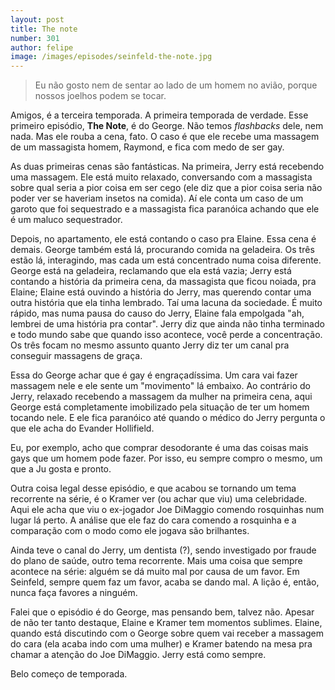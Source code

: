 ```yaml
---
layout: post
title: The note
number: 301
author: felipe
image: /images/episodes/seinfeld-the-note.jpg
---
```


> Eu não gosto nem de sentar ao lado de um homem no avião, porque nossos joelhos podem se tocar.

Amigos, é a terceira temporada. A primeira temporada de verdade. Esse primeiro episódio, **The Note**, é do George. Não temos *flashbacks* dele, nem nada. Mas ele rouba a cena, fato. O caso é que ele recebe uma massagem de um massagista homem, Raymond, e fica com medo de ser gay.

As duas primeiras cenas são fantásticas. Na primeira, Jerry está recebendo uma massagem. Ele está muito relaxado, conversando com a massagista sobre qual seria a pior coisa em ser cego (ele diz que a pior coisa seria não poder ver se haveriam insetos na comida). Aí ele conta um caso de um garoto que foi sequestrado e a massagista fica paranóica achando que ele é um maluco sequestrador.

Depois, no apartamento, ele está contando o caso pra Elaine. Essa cena é demais. George também está lá, procurando comida na geladeira. Os três estão lá, interagindo, mas cada um está concentrado numa coisa diferente. George está na geladeira, reclamando que ela está vazia; Jerry está contando a história da primeira cena, da massagista que ficou noiada, pra Elaine; Elaine está ouvindo a história do Jerry, mas querendo contar uma outra história que ela tinha lembrado. Taí uma lacuna da sociedade. É muito rápido, mas numa pausa do causo do Jerry, Elaine fala empolgada "ah, lembrei de uma história pra contar". Jerry diz que ainda não tinha terminado e todo mundo sabe que quando isso acontece, você perde a concentração. Os três focam no mesmo assunto quanto Jerry diz ter um canal pra conseguir massagens de graça.

Essa do George achar que é gay é engraçadíssima. Um cara vai fazer massagem nele e ele sente um "movimento" lá embaixo. Ao contrário do Jerry, relaxado recebendo a massagem da mulher na primeira cena, aqui George está completamente imobilizado pela situação de ter um homem tocando nele. E ele fica paranóico até quando o médico do Jerry pergunta o que ele acha do Evander Hollifield.

Eu, por exemplo, acho que comprar desodorante é uma das coisas mais gays que um homem pode fazer. Por isso, eu sempre compro o mesmo, um que a Ju gosta e pronto.

Outra coisa legal desse episódio, e que acabou se tornando um tema recorrente na série, é o Kramer ver (ou achar que viu) uma celebridade. Aqui ele acha que viu o ex-jogador Joe DiMaggio comendo rosquinhas num lugar lá perto. A análise que ele faz do cara comendo a rosquinha e a comparação com o modo como ele jogava são brilhantes.

Ainda teve o canal do Jerry, um dentista (?), sendo investigado por fraude do plano de saúde, outro tema recorrente. Mais uma coisa que sempre acontece na série: alguém se dá muito mal por causa de um favor. Em Seinfeld, sempre quem faz um favor, acaba se dando mal. A lição é, então, nunca faça favores a ninguém.

Falei que o episódio é do George, mas pensando bem, talvez não. Apesar de não ter tanto destaque, Elaine e Kramer tem momentos sublimes. Elaine, quando está discutindo com o George sobre quem vai receber a massagem do cara (ela acaba indo com uma mulher) e Kramer batendo na mesa pra chamar a atenção do Joe DiMaggio. Jerry está como sempre.

Belo começo de temporada.